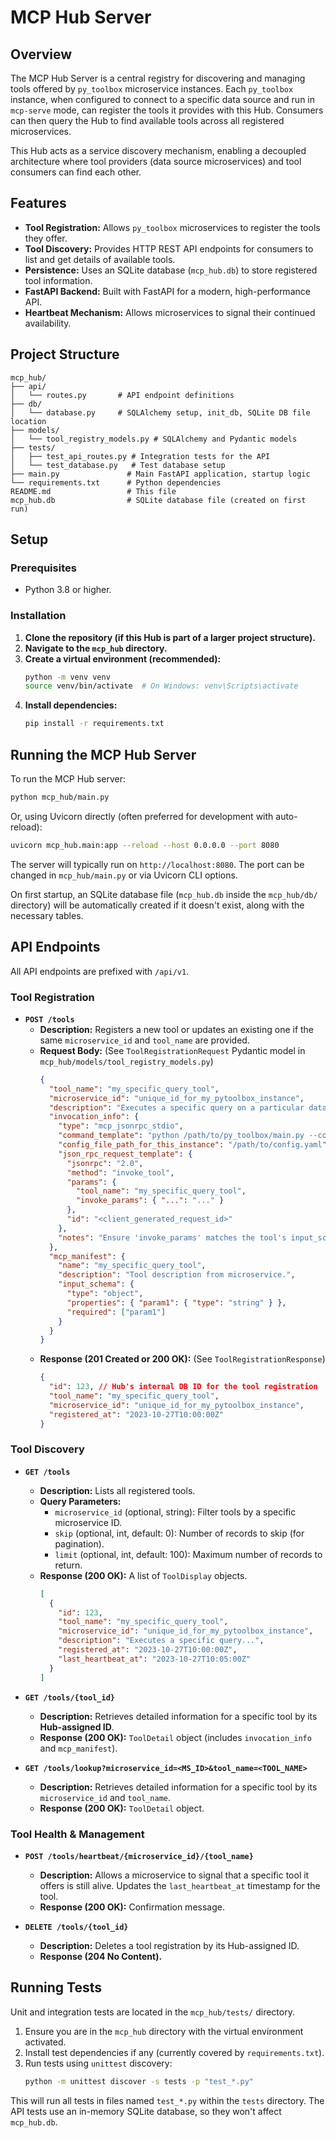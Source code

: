 # MCP Hub Server

## Overview

The MCP Hub Server is a central registry for discovering and managing tools offered by `py_toolbox` microservice instances. Each `py_toolbox` instance, when configured to connect to a specific data source and run in `mcp-serve` mode, can register the tools it provides with this Hub. Consumers can then query the Hub to find available tools across all registered microservices.

This Hub acts as a service discovery mechanism, enabling a decoupled architecture where tool providers (data source microservices) and tool consumers can find each other.

## Features

-   **Tool Registration:** Allows `py_toolbox` microservices to register the tools they offer.
-   **Tool Discovery:** Provides HTTP REST API endpoints for consumers to list and get details of available tools.
-   **Persistence:** Uses an SQLite database (`mcp_hub.db`) to store registered tool information.
-   **FastAPI Backend:** Built with FastAPI for a modern, high-performance API.
-   **Heartbeat Mechanism:** Allows microservices to signal their continued availability.

## Project Structure

```
mcp_hub/
├── api/
│   └── routes.py       # API endpoint definitions
├── db/
│   └── database.py     # SQLAlchemy setup, init_db, SQLite DB file location
├── models/
│   └── tool_registry_models.py # SQLAlchemy and Pydantic models
├── tests/
│   ├── test_api_routes.py # Integration tests for the API
│   └── test_database.py   # Test database setup
├── main.py               # Main FastAPI application, startup logic
└── requirements.txt      # Python dependencies
README.md                 # This file
mcp_hub.db                # SQLite database file (created on first run)
```

## Setup

### Prerequisites

-   Python 3.8 or higher.

### Installation

1.  **Clone the repository (if this Hub is part of a larger project structure).**
2.  **Navigate to the `mcp_hub` directory.**
3.  **Create a virtual environment (recommended):**
    ```bash
    python -m venv venv
    source venv/bin/activate  # On Windows: venv\Scripts\activate
    ```
4.  **Install dependencies:**
    ```bash
    pip install -r requirements.txt
    ```

## Running the MCP Hub Server

To run the MCP Hub server:

```bash
python mcp_hub/main.py
```
Or, using Uvicorn directly (often preferred for development with auto-reload):
```bash
uvicorn mcp_hub.main:app --reload --host 0.0.0.0 --port 8080
```
The server will typically run on `http://localhost:8080`. The port can be changed in `mcp_hub/main.py` or via Uvicorn CLI options.

On first startup, an SQLite database file (`mcp_hub.db` inside the `mcp_hub/db/` directory) will be automatically created if it doesn't exist, along with the necessary tables.

## API Endpoints

All API endpoints are prefixed with `/api/v1`.

### Tool Registration

-   **`POST /tools`**
    -   **Description:** Registers a new tool or updates an existing one if the same `microservice_id` and `tool_name` are provided.
    -   **Request Body:** (See `ToolRegistrationRequest` Pydantic model in `mcp_hub/models/tool_registry_models.py`)
        ```json
        {
          "tool_name": "my_specific_query_tool",
          "microservice_id": "unique_id_for_my_pytoolbox_instance",
          "description": "Executes a specific query on a particular database.",
          "invocation_info": {
            "type": "mcp_jsonrpc_stdio",
            "command_template": "python /path/to/py_toolbox/main.py --config /path/to/config.yaml mcp-serve",
            "config_file_path_for_this_instance": "/path/to/config.yaml",
            "json_rpc_request_template": {
              "jsonrpc": "2.0",
              "method": "invoke_tool",
              "params": {
                "tool_name": "my_specific_query_tool",
                "invoke_params": { "...": "..." }
              },
              "id": "<client_generated_request_id>"
            },
            "notes": "Ensure 'invoke_params' matches the tool's input_schema."
          },
          "mcp_manifest": {
            "name": "my_specific_query_tool",
            "description": "Tool description from microservice.",
            "input_schema": {
              "type": "object",
              "properties": { "param1": { "type": "string" } },
              "required": ["param1"]
            }
          }
        }
        ```
    -   **Response (201 Created or 200 OK):** (See `ToolRegistrationResponse`)
        ```json
        {
          "id": 123, // Hub's internal DB ID for the tool registration
          "tool_name": "my_specific_query_tool",
          "microservice_id": "unique_id_for_my_pytoolbox_instance",
          "registered_at": "2023-10-27T10:00:00Z"
        }
        ```

### Tool Discovery

-   **`GET /tools`**
    -   **Description:** Lists all registered tools.
    -   **Query Parameters:**
        -   `microservice_id` (optional, string): Filter tools by a specific microservice ID.
        -   `skip` (optional, int, default: 0): Number of records to skip (for pagination).
        -   `limit` (optional, int, default: 100): Maximum number of records to return.
    -   **Response (200 OK):** A list of `ToolDisplay` objects.
        ```json
        [
          {
            "id": 123,
            "tool_name": "my_specific_query_tool",
            "microservice_id": "unique_id_for_my_pytoolbox_instance",
            "description": "Executes a specific query...",
            "registered_at": "2023-10-27T10:00:00Z",
            "last_heartbeat_at": "2023-10-27T10:05:00Z"
          }
        ]
        ```

-   **`GET /tools/{tool_id}`**
    -   **Description:** Retrieves detailed information for a specific tool by its **Hub-assigned ID**.
    -   **Response (200 OK):** `ToolDetail` object (includes `invocation_info` and `mcp_manifest`).

-   **`GET /tools/lookup?microservice_id=<MS_ID>&tool_name=<TOOL_NAME>`**
    -   **Description:** Retrieves detailed information for a specific tool by its `microservice_id` and `tool_name`.
    -   **Response (200 OK):** `ToolDetail` object.

### Tool Health & Management

-   **`POST /tools/heartbeat/{microservice_id}/{tool_name}`**
    -   **Description:** Allows a microservice to signal that a specific tool it offers is still alive. Updates the `last_heartbeat_at` timestamp for the tool.
    -   **Response (200 OK):** Confirmation message.

-   **`DELETE /tools/{tool_id}`**
    -   **Description:** Deletes a tool registration by its Hub-assigned ID.
    -   **Response (204 No Content).**

## Running Tests

Unit and integration tests are located in the `mcp_hub/tests/` directory.

1.  Ensure you are in the `mcp_hub` directory with the virtual environment activated.
2.  Install test dependencies if any (currently covered by `requirements.txt`).
3.  Run tests using `unittest` discovery:
    ```bash
    python -m unittest discover -s tests -p "test_*.py"
    ```

This will run all tests in files named `test_*.py` within the `tests` directory. The API tests use an in-memory SQLite database, so they won't affect `mcp_hub.db`.
